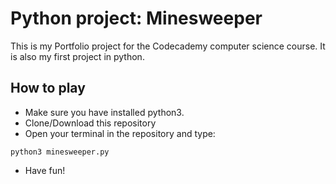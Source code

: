 # Python project: Minesweeper

This is my Portfolio project for the Codecademy computer science course. It is also my first project in python.

## How to play

- Make sure you have installed python3.
- Clone/Download this repository
- Open your terminal in the repository and type:
```
python3 minesweeper.py
```
- Have fun!
